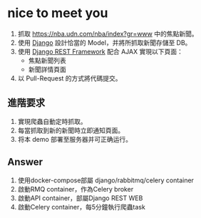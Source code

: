 # nice to meet you
1. 抓取 https://nba.udn.com/nba/index?gr=www 中的焦點新聞。
2. 使用 [Django](https://www.djangoproject.com/) 設計恰當的 Model，并將所抓取新聞存儲至 DB。
3. 使用 [Django REST Framework](http://www.django-rest-framework.org/) 配合 AJAX 實現以下頁面：
	 * 焦點新聞列表
	 * 新聞詳情頁面
4. 以 Pull-Request 的方式將代碼提交。
	
## 進階要求
1. 實現爬蟲自動定時抓取。
2. 每當抓取到新的新聞時立即通知頁面。
3. 将本 demo 部署至服务器并可正确运行。

## Answer
1. 使用docker-compose部屬 django/rabbitmq/celery container
2. 啟動RMQ container，作為Celery broker
3. 啟動API container，部屬Django REST WEB 
4. 啟動Celery container，每5分鐘執行爬蟲task


